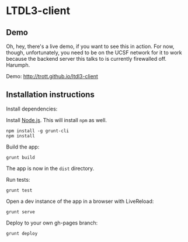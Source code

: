 LTDL3-client
============

## Demo

Oh, hey, there's a live demo, if you want to see this in action. For now, though, unfortunately, you need to be on the UCSF network for it to work because the backend server this talks to is currently firewalled off. Harumph.

Demo: http://trott.github.io/ltdl3-client

## Installation instructions

Install dependencies:

Install [Node.js](http://www.nodejs.org/). This will install `npm` as well.

````
npm install -g grunt-cli
npm install
````

Build the app:

````
grunt build
````

The app is now in the `dist` directory.

Run tests:

````
grunt test
````

Open a dev instance of the app in a browser with LiveReload:

````
grunt serve
````

Deploy to your own gh-pages branch:

````
grunt deploy
````
